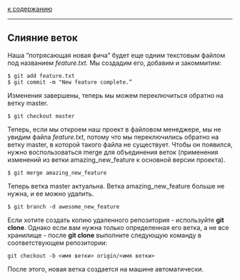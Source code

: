 [к содержанию](readme.md)

---


## Слияние веток

Наша “потрясающая новая фича” будет еще одним текстовым файлом под названием *feature.txt.* Мы создадим его, добавим и закоммитим:

``````
$ git add feature.txt
$ git commit -m "New feature complete.”
``````
Изменения завершены, теперь мы можем переключиться обратно на ветку master.

``````
$ git checkout master
``````

Теперь, если мы откроем наш проект в файловом менеджере, мы не увидим файла *feature.txt*, потому что мы переключились обратно на ветку master, в которой такого файла не существует. Чтобы он появился, нужно воспользоваться merge для объединения веток (применения изменений из ветки amazing_new_feature к основной версии проекта).

``````
$ git merge amazing_new_feature
``````
Теперь ветка master актуальна. Ветка amazing_new_feature больше не нужна, и ее можно удалить.

``````
$ git branch -d awesome_new_feature
``````
Если хотите создать копию удаленного репозитория - используйте **git clone**. Однако если вам нужна только определенная его ветка, а не все хранилище - после **git clone** выполните следующую команду в соответствующем репозитории:

``````
git checkout -b <имя ветки> origin/<имя ветки>
``````
После этого, новая ветка создается на машине автоматически.